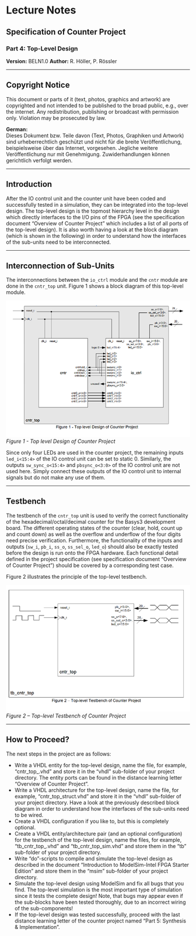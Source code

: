 # Lecture Notes

## Specification of Counter Project

### Part 4: Top-Level Design

**Version:** BELN1.0
**Author:** R. Höller, P. Rössler

---

## Copyright Notice

This document or parts of it (text, photos, graphics and artwork) are copyrighted and not intended to be published to the broad public, e.g., over the internet. Any redistribution, publishing or broadcast with permission only. Violation may be prosecuted by law.

**German:**  
Dieses Dokument bzw. Teile davon (Text, Photos, Graphiken und Artwork) sind urheberrechtlich geschützt und nicht für die breite Veröffentlichung, beispielsweise über das Internet, vorgesehen. Jegliche weitere Veröffentlichung nur mit Genehmigung. Zuwiderhandlungen können gerichtlich verfolgt werden.

---

## Introduction

After the IO control unit and the counter unit have been coded and successfully tested in a simulation, they can be integrated into the top-level design. The top-level design is the topmost hierarchy level in the design which directly interfaces to the I/O pins of the FPGA (see the specification document “Overview of Counter Project” which includes a list of all ports of the top-level design). It is also worth having a look at the block diagram (which is shown in the following) in order to understand how the interfaces of the sub-units need to be interconnected.

---

## Interconnection of Sub-Units

The interconnections between the `io_ctrl` module and the `cntr` module are done in the `cntr_top` unit. Figure 1 shows a block diagram of this top-level module.

![Figure 1 - Top level Design of Counter Project](imgs/Figure_1_Top_level_Design_of_Counter_Project.png)
*Figure 1 - Top level Design of Counter Project*

Since only four LEDs are used in the counter project, the remaining inputs `led_i<15:4>` of the IO control unit can be set to static 0. Similarly, the outputs `sw_sync_o<15:4>` and `pbsync_o<3:0>` of the IO control unit are not used here. Simply connect these outputs of the IO control unit to internal signals but do not make any use of them.

---

## Testbench

The testbench of the `cntr_top` unit is used to verify the correct functionality of the hexadecimal/octal/decimal counter for the Basys3 development board. The different operating states of the counter (clear, hold, count up and count down) as well as the overflow and underflow of the four digits need precise verification. Furthermore, the functionality of the inputs and outputs (`sw_i`, `pb_i`, `ss_o`, `ss_sel_o`, `led_o`) should also be exactly tested before the design is run onto the FPGA hardware. Each functional detail defined in the project specification (see specification document “Overview of Counter Project”) should be covered by a corresponding test case.

Figure 2 illustrates the principle of the top-level testbench.

![Figure 2 – Top-level Testbench of Counter Project](imgs/Figure_2_Top_level_Testbench_of_Counter_Project.png)
*Figure 2 – Top-level Testbench of Counter Project*

---

## How to Proceed?

The next steps in the project are as follows:

* Write a VHDL entity for the top-level design, name the file, for example, “cntr_top_.vhd” and store it in the “vhdl” sub-folder of your project directory. The entity ports can be found in the distance learning letter “Overview of Counter Project”.
* Write a VHDL architecture for the top-level design, name the file, for example, “cntr_top_struct.vhd” and store it in the “vhdl” sub-folder of your project directory. Have a look at the previously described block diagram in order to understand how the interfaces of the sub-units need to be wired.
* Create a VHDL configuration if you like to, but this is completely optional.
* Create a VHDL entity/architecture pair (and an optional configuration) for the testbench of the top-level design, name the files, for example, “tb_cntr_top_.vhd” and “tb_cntr_top_sim.vhd” and store them in the “tb” sub-folder of your project directory.
* Write “do”-scripts to compile and simulate the top-level design as described in the document “Introduction to ModelSim-Intel FPGA Starter Edition” and store them in the “msim” sub-folder of your project directory.
* Simulate the top-level design using ModelSim and fix all bugs that you find. The top-level simulation is the most important type of simulation since it tests the complete design! Note, that bugs may appear even if the sub-blocks have been tested thoroughly, due to an incorrect wiring of the sub-components!
* If the top-level design was tested successfully, proceed with the last distance learning letter of the counter project named “Part 5: Synthesis & Implementation”.
